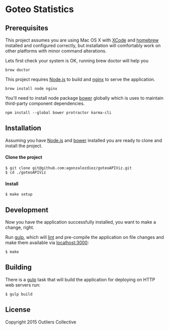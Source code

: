 # Goteo Statistics

## Prerequisites

This project assumes you are using Mac OS X with [XCode][xcode] and
[homebrew][brew] installed and configured correctly, but installation will
comfortably work on other platforms with minor command alterations.

Lets first check your system is OK, running brew doctor will help you

    brew doctor

This project requires [Node.js][nodejs] to build and [nginx][nginx] to serve the
application.

    brew install node nginx

You'll need to install node package [bower][bower] globally which is uses to
maintain third-party component dependencies.

    npm install --global bower protractor karma-cli

## Installation

Assuming you have [Node.js][nodejs] and [bower][bower]
installed you are ready to clone and install the project.


#### Clone the project

    $ git clone git@github.com:agonzalezdiez/goteoAPIViz.git
    $ cd ./goteoAPIViz

#### Install

    $ make setup

## Development

Now you have the application successfully installed, you want to make a change,
right.

Run [gulp][gulp], which will [lint][lint-wiki] and pre-compile the application
on file changes and make them available via [localhost:3000](http://localhost:3000):

    $ make

## Building

There is a [gulp][gulp] task that will build the application for deploying on
HTTP web servers run:

    $ gulp build

## License

Copyright 2015 Outliers Collective

[nodejs]:http://nodejs.org/
[bower]:http://bower.io/
[brew]:http://brew.sh/
[xcode]:https://developer.apple.com/xcode/
[gulp]:http://gulpjs.com/
[lint-wiki]:http://en.wikipedia.org/wiki/Lint_(software)
[nginx]:http://nginx.com